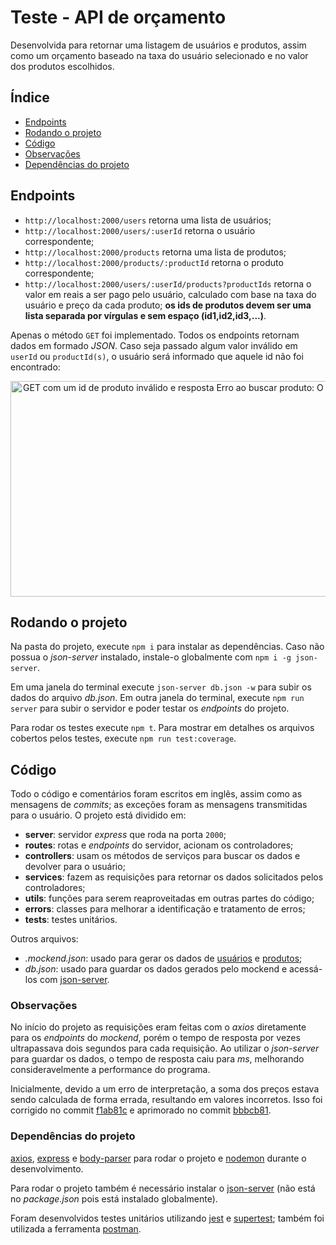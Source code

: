 # Teste - API de orçamento

Desenvolvida para retornar uma listagem de usuários e produtos, assim como um orçamento baseado na taxa do usuário selecionado e no valor dos produtos escolhidos.

## Índice

- [Endpoints](#endpoints)
- [Rodando o projeto](#rodando-o-projeto)
- [Código](#código)
- [Observações](#observações)
- [Dependências do projeto](#dependências-do-projeto)

## Endpoints

- `http://localhost:2000/users` retorna uma lista de usuários;
- `http://localhost:2000/users/:userId` retorna o usuário correspondente;
- `http://localhost:2000/products` retorna uma lista de produtos;
- `http://localhost:2000/products/:productId` retorna o produto correspondente;
- `http://localhost:2000/users/:userId/products?productIds` retorna o valor em reais a ser pago pelo usuário, calculado com base na taxa do usuário e preço da cada produto; **os ids de produtos devem ser uma lista separada por vírgulas e sem espaço (id1,id2,id3,...)**.

Apenas o método `GET` foi implementado. Todos os endpoints retornam dados em formado *JSON*. Caso seja passado algum valor inválido em `userId` ou `productId(s)`, o usuário será informado que aquele id não foi encontrado:

<div align="center">
  <img src="https://user-images.githubusercontent.com/102704083/216796819-ca3b48a2-d298-4cd6-903a-0f0568d80208.png" alt="GET com um id de produto inválido e resposta Erro ao buscar produto: O ID 7y não foi encontrado!" width="675" height="345">
</div>

## Rodando o projeto

Na pasta do projeto, execute `npm i` para instalar as dependências. Caso não possua o *json-server* instalado, instale-o globalmente com `npm i -g json-server`.

Em uma janela do terminal execute `json-server db.json -w` para subir os dados do arquivo *db.json*.
Em outra janela do terminal, execute `npm run server` para subir o servidor e poder testar os *endpoints* do projeto.

Para rodar os testes execute `npm t`. Para mostrar em detalhes os arquivos cobertos pelos testes, execute `npm run test:coverage`.

## Código

Todo o código e comentários foram escritos em inglês, assim como as mensagens de *commits*; as exceções foram as mensagens transmitidas para o usuário.
O projeto está dividido em:

- **server**: servidor *express* que roda na porta `2000`;
- **routes**: rotas e *endpoints* do servidor, acionam os controladores;
- **controllers**: usam os métodos de serviços para buscar os dados e devolver para o usuário; 
- **services**: fazem as requisições para retornar os dados solicitados pelos controladores;
- **utils**: funções para serem reaproveitadas em outras partes do código;
- **errors**: classes para melhorar a identificação e tratamento de erros;
- **tests**: testes unitários.

Outros arquivos:

- *.mockend.json*: usado para gerar os dados de [usuários](https://mockend.com/xLucaspx/BE-test-api/users) e [produtos](https://mockend.com/xLucaspx/BE-test-api/products);
- *db.json*: usado para guardar os dados gerados pelo mockend e acessá-los com [json-server](https://www.npmjs.com/package/json-server?activeTab=readme).

### Observações

No início do projeto as requisições eram feitas com o *axios* diretamente para os *endpoints* do *mockend*, porém o tempo de resposta por vezes ultrapassava dois segundos para cada requisição.
Ao utilizar o *json-server* para guardar os dados, o tempo de resposta caiu para *ms*, melhorando consideravelmente a performance do programa.

Inicialmente, devido a um erro de interpretação, a soma dos preços estava sendo calculada de forma errada, resultando em valores incorretos. Isso foi corrigido no commit [f1ab81c](https://github.com/xLucaspx/BE-test-api/commit/f1ab81cfd3a674dfda2458844e7d25aabaf4aaa0) e aprimorado no commit [bbbcb81](https://github.com/xLucaspx/BE-test-api/commit/bbbcb81b3cdda45b6abb1c04d5cfe7cb29f1485a).

### Dependências do projeto

[axios](https://axios-http.com/), [express](https://expressjs.com/) e [body-parser](https://www.npmjs.com/package/body-parser) para rodar o projeto e [nodemon](https://nodemon.io/) durante o desenvolvimento.

Para rodar o projeto também é necessário instalar o [json-server](https://www.npmjs.com/package/json-server?activeTab=readme) (não está no *package.json* pois está instalado globalmente).

Foram desenvolvidos testes unitários utilizando [jest](https://jestjs.io/pt-BR/) e [supertest](https://www.npmjs.com/package/supertest); também foi utilizada a ferramenta [postman](https://www.postman.com/).
